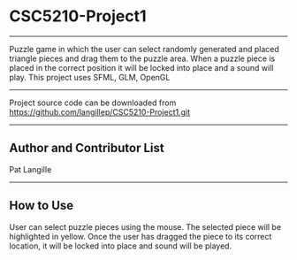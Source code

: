 # CSC5210-Project1
---
 Puzzle game in which the user can select randomly generated and placed triangle pieces and drag them to the puzzle area. 
 When a puzzle piece is placed in the correct position it will be locked into place and a sound will play.
 This project uses SFML, GLM, OpenGL

---

Project source code can be downloaded from https://github.com/langillep/CSC5210-Project1.git

---

Author and Contributor List
---

Pat Langille

---

 How to Use
 ---
 
 User can select puzzle pieces using the mouse. The selected piece will be highlighted in yellow.
 Once the user has dragged the piece to its correct location, it will be locked into place and sound will be played.
